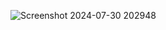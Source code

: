 ![Screenshot 2024-07-30 202948](https://github.com/user-attachments/assets/da570bc2-19c4-4a93-a506-1e20f402e343)
